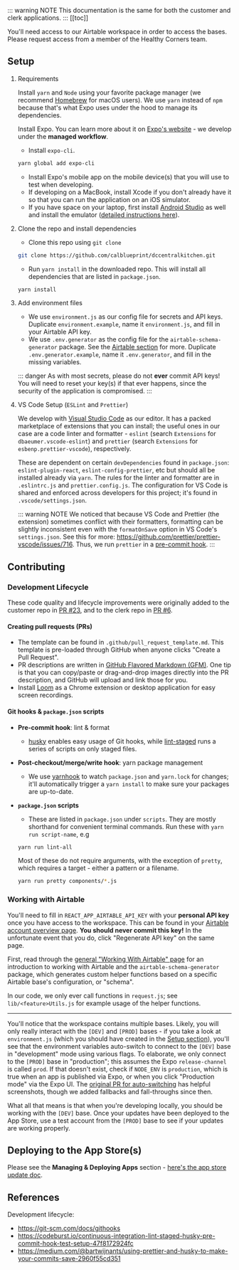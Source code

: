 <!-- Embedded with the <Content/> Vue component into Customer/Clerk sections -->

::: warning NOTE
This documentation is the same for both the customer and clerk applications.
:::
[[toc]]

You'll need access to our Airtable workspace in order to access the bases. Please request access from a member of the Healthy Corners team.

## Setup

1. Requirements

   Install `yarn` and `Node` using your favorite package manager (we recommend [Homebrew](https://brew.sh/) for macOS users). We use `yarn` instead of `npm` because that's what Expo uses under the hood to manage its dependencies.

   Install Expo. You can learn more about it on [Expo's website](https://docs.expo.io/guides/) - we develop under the **managed workflow**.

   - Install `expo-cli`.

   ```bash
   yarn global add expo-cli
   ```

   - Install Expo's mobile app on the mobile device(s) that you will use to test when developing.
   - If developing on a MacBook, install Xcode if you don't already have it so that you can run the application on an iOS simulator.
   - If you have space on your laptop, first install [Android Studio](https://developer.android.com/studio) as well and install the emulator ([detailed instructions here](https://developer.android.com/studio/run/emulator)).

2. Clone the repo and install dependencies

   - Clone this repo using `git clone`

   ```bash
   git clone https://github.com/calblueprint/dccentralkitchen.git
   ```

   - Run `yarn install` in the downloaded repo. This will install all dependencies that are listed in `package.json`.

   ```bash
   yarn install
   ```

3. Add environment files

   - We use `environment.js` as our config file for secrets and API keys. Duplicate `environment.example`, name it `environment.js`, and fill in your Airtable API key.
   - We use `.env.generator` as the config file for the `airtable-schema-generator` package. See the [Airtable section](#working-with-airtable) for more. Duplicate `.env.generator.example`, name it `.env.generator`, and fill in the missing variables.

   ::: danger
   As with most secrets, please do not **ever** commit API keys! You will need to reset your key(s) if that ever happens, since the security of the application is compromised.
   :::

4. VS Code Setup (`ESLint` and `Prettier`)

   We develop with [Visual Studio Code](https://code.visualstudio.com/) as our editor. It has a packed marketplace of extensions that you can install; the useful ones in our case are a code linter and formatter - `eslint` (search `Extensions` for `dbaeumer.vscode-eslint`) and `prettier` (search `Extensions` for `esbenp.prettier-vscode`), respectively.

   These are dependent on certain `devDependencies` found in `package.json`: `eslint-plugin-react`, `eslint-config-prettier`, etc but should all be installed already via `yarn`.
   The rules for the linter and formatter are in `.eslintrc.js` and `prettier.config.js`. The configuration for VS Code is shared and enforced across developers for this project; it's found in `.vscode/settings.json`.

   ::: warning NOTE
   We noticed that because VS Code and Prettier (the extension) sometimes conflict with their formatters, formatting can be slightly inconsistent even with the `formatOnSave` option in VS Code's `settings.json`. See this for more: <https://github.com/prettier/prettier-vscode/issues/716>. Thus, we run `prettier` in a [pre-commit hook](#git-hooks-packagejson-scripts).
   :::

## Contributing

### Development Lifecycle

These code quality and lifecycle improvements were originally added to the customer repo in [PR #23](https://github.com/calblueprint/dccentralkitchen/pull/23), and to the clerk repo in [PR #6](https://github.com/calblueprint/dccentralkitchen-clerks/pull/6).

#### Creating pull requests (PRs)

- The template can be found in `.github/pull_request_template.md`. This template is pre-loaded through GitHub when anyone clicks "Create a Pull Request".
- PR descriptions are written in [GitHub Flavored Markdown (GFM)](https://help.github.com/en/github/writing-on-github/basic-writing-and-formatting-syntax). One tip is that you can copy/paste or drag-and-drop images directly into the PR description, and GitHub will upload and link those for you.
- Install [Loom](https://www.loom.com/) as a Chrome extension or desktop application for easy screen recordings.

#### Git hooks & `package.json` scripts

- **Pre-commit hook**: lint & format

  - [husky](https://www.npmjs.com/package/husky) enables easy usage of Git hooks, while [lint-staged](https://github.com/okonet/lint-staged) runs a series of scripts on only staged files.

- **Post-checkout/merge/write hook**: yarn package management

  - We use [yarnhook](https://github.com/frontsideair/yarnhook) to watch `package.json` and `yarn.lock` for changes; it'll automatically trigger a `yarn install` to make sure your packages are up-to-date.

- **`package.json` scripts**

  - These are listed in `package.json` under `scripts`. They are mostly shorthand for convenient terminal commands. Run these with `yarn run script-name`, e.g

  ```bash
  yarn run lint-all
  ```

  Most of these do not require arguments, with the exception of `pretty`, which requires a target - either a pattern or a filename.

  ```bash
  yarn run pretty components/*.js
  ```

### Working with Airtable

You'll need to fill in `REACT_APP_AIRTABLE_API_KEY` with your **personal API key** once you have access to the workspace. This can be found in your [Airtable account overview page](https://airtable.com/account). **You should never commit this key!** In the unfortunate event that you do, click "Regenerate API key" on the same page.

First, read through the [general "Working With Airtable" page](../shared/airtable) for an introduction to working with Airtable and the `airtable-schema-generator` package, which generates custom helper functions based on a specific Airtable base's configuration, or "schema".

In our code, we only ever call functions in `request.js`; see `lib/<feature>Utils.js` for example usage of the helper functions.

---

You'll notice that the workspace contains multiple bases. Likely, you will only really interact with the `[DEV]` and `[PROD]` bases - if you take a look at `environment.js` (which you should have created in the [Setup section](#setup)), you'll see that the environment variables auto-switch to connect to the `[DEV]` base in "development" mode using various flags. To elaborate, we only connect to the `[PROD]` base in "production"; this assumes the Expo `release-channel` is called `prod`. If that doesn't exist, check if `NODE_ENV` is `production`, which is true when an app is published via Expo, or when you click "Production mode" via the Expo UI. The [original PR for auto-switching](https://github.com/calblueprint/dccentralkitchen/pull/95) has helpful screenshots, though we added fallbacks and fall-throughs since then.

What all that means is that when you're developing locally, you should be working with the `[DEV]` base. Once your updates have been deployed to the App Store, use a test account from the `[PROD]` base to see if your updates are working properly.

## Deploying to the App Store(s)

Please see the **Managing & Deploying Apps** section - [here's the app store update doc](../shared/appstoreupdate.md).

## References

Development lifecycle:

- <https://git-scm.com/docs/githooks>
- <https://codeburst.io/continuous-integration-lint-staged-husky-pre-commit-hook-test-setup-47f8172924fc>
- <https://medium.com/@bartwijnants/using-prettier-and-husky-to-make-your-commits-save-2960f55cd351>
